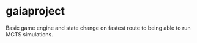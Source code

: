 # gaiaproject

Basic game engine and state change on fastest route to being able to run MCTS simulations.
